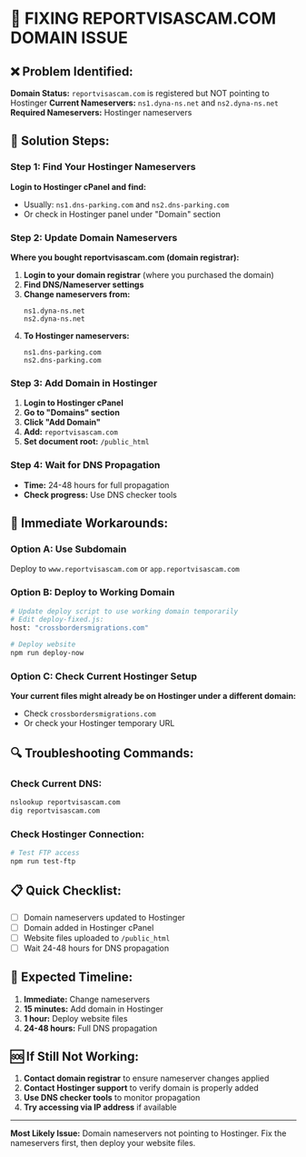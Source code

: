 # 🔧 FIXING REPORTVISASCAM.COM DOMAIN ISSUE

## ❌ Problem Identified:

**Domain Status:** `reportvisascam.com` is registered but NOT pointing to Hostinger
**Current Nameservers:** `ns1.dyna-ns.net` and `ns2.dyna-ns.net`
**Required Nameservers:** Hostinger nameservers

## 🎯 Solution Steps:

### Step 1: Find Your Hostinger Nameservers

**Login to Hostinger cPanel and find:**

- Usually: `ns1.dns-parking.com` and `ns2.dns-parking.com`
- Or check in Hostinger panel under "Domain" section

### Step 2: Update Domain Nameservers

**Where you bought reportvisascam.com (domain registrar):**

1. **Login to your domain registrar** (where you purchased the domain)
2. **Find DNS/Nameserver settings**
3. **Change nameservers from:**
   ```
   ns1.dyna-ns.net
   ns2.dyna-ns.net
   ```
4. **To Hostinger nameservers:**
   ```
   ns1.dns-parking.com
   ns2.dns-parking.com
   ```

### Step 3: Add Domain in Hostinger

1. **Login to Hostinger cPanel**
2. **Go to "Domains" section**
3. **Click "Add Domain"**
4. **Add:** `reportvisascam.com`
5. **Set document root:** `/public_html`

### Step 4: Wait for DNS Propagation

- **Time:** 24-48 hours for full propagation
- **Check progress:** Use DNS checker tools

## 🚀 Immediate Workarounds:

### Option A: Use Subdomain

Deploy to `www.reportvisascam.com` or `app.reportvisascam.com`

### Option B: Deploy to Working Domain

```bash
# Update deploy script to use working domain temporarily
# Edit deploy-fixed.js:
host: "crossbordersmigrations.com"

# Deploy website
npm run deploy-now
```

### Option C: Check Current Hostinger Setup

**Your current files might already be on Hostinger under a different domain:**

- Check `crossbordersmigrations.com`
- Or check your Hostinger temporary URL

## 🔍 Troubleshooting Commands:

### Check Current DNS:

```bash
nslookup reportvisascam.com
dig reportvisascam.com
```

### Check Hostinger Connection:

```bash
# Test FTP access
npm run test-ftp
```

## 📋 Quick Checklist:

- [ ] Domain nameservers updated to Hostinger
- [ ] Domain added in Hostinger cPanel
- [ ] Website files uploaded to `/public_html`
- [ ] Wait 24-48 hours for DNS propagation

## 🎯 Expected Timeline:

1. **Immediate:** Change nameservers
2. **15 minutes:** Add domain in Hostinger
3. **1 hour:** Deploy website files
4. **24-48 hours:** Full DNS propagation

## 🆘 If Still Not Working:

1. **Contact domain registrar** to ensure nameserver changes applied
2. **Contact Hostinger support** to verify domain is properly added
3. **Use DNS checker tools** to monitor propagation
4. **Try accessing via IP address** if available

---

**Most Likely Issue:** Domain nameservers not pointing to Hostinger. Fix the nameservers first, then deploy your website files.
